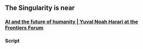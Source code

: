 
## The Singularity is near

### [AI and the future of humanity | Yuval Noah Harari at the Frontiers Forum](https://youtu.be/LWiM-LuRe6w)

### Script
